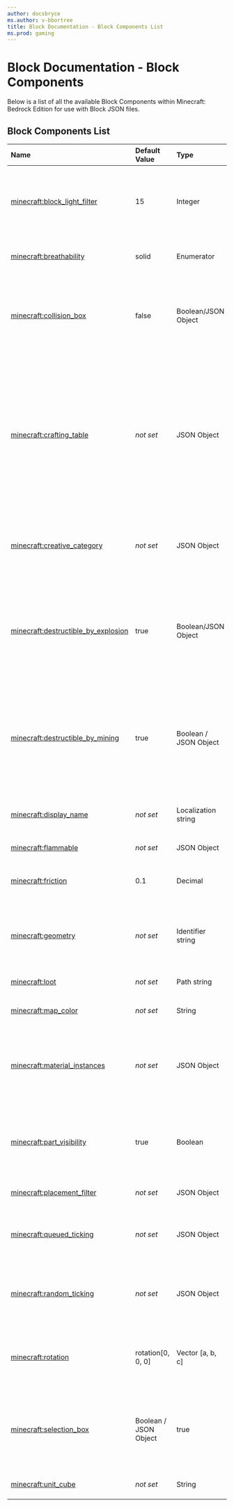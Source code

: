 ```yaml
---
author: docsbryce
ms.author: v-bbortree
title: Block Documentation - Block Components List
ms.prod: gaming
---
```


# Block Documentation - Block Components

Below is a list of all the available Block Components within Minecraft: Bedrock Edition for use with Block JSON files.

## Block Components List

|Name |Default Value  |Type  |Description  |
|:----------|:----------|:----------|:----------|
|[minecraft:block_light_filter](BlockComponents/minecraftBlock_block_light_filter.md)| 15| Integer|  An `integer` component that sets the amount that light will be dampened when it passes through the block, in a range (0-15). Higher value means the light will be dampened more. |
|[minecraft:breathability](BlockComponents/minecraftBlock_breathability.md)| solid| Enumerator|  Property describing the breathability of this block and whether it is treated as a solid or as air. |
|[minecraft:collision_box](BlockComponents/minecraftBlock_collision_box.md)| false| Boolean/JSON Object| Defines the area of the block that collides with entities. If set to true, default values are used. If set to false, the block's collision with entities is disabled. If this component is omitted, default values are used.|
|[minecraft:crafting_table](BlockComponents/minecraftBlock_creative_category.md) |*not set*| JSON Object | `minecraft:crafting_table` describes the component of a custom crafting table. This component supports only `recipe_shaped` and `recipe_shapeless` typed recipes and not others like `recipe_furnace` or `recipe_brewing_mix`. If there are two recipes for one item, the recipe book will pick the first that was parsed. If two input recipes are the same, crafting may assert and the resulting item may vary.|
|[minecraft:creative_category](BlockComponents/minecraftBlock_creative_category.md) |*not set*| JSON Object | Specifies the menu category and group for the block, which determine where this block is placed in the inventory and crafting table container screens.|
|[minecraft:destructible_by_explosion](BlockComponents/minecraftBlock_destructible_by_explosion.md)| true| Boolean/JSON Object| Describes the destructible by explosion properties for this block. If set to true, the block will have the default explosion resistance. If set to false, this block is indestructible by explosion. If the component is omitted, the block will have the default explosion resistance.|
|[minecraft:destructible_by_mining](BlockComponents/minecraftBlock_destructible_by_mining.md)| true| Boolean / JSON Object | Describes the destructible by mining properties for this block. If set to true, the block will have the default destroy time. If set to false, this block is indestructible by mining. If the component is omitted, the block will have the default destroy time.
|[minecraft:display_name](BlockComponents/minecraftBlock_display_name.md)|*not set* | Localization string|Specifies the language file key that maps to what text will be displayed when you hover over the block.|
|[minecraft:flammable](BlockComponents/minecraftBlock_flammable.md)|*not set* | JSON Object| Describes the flammable properties for this block.|
|[minecraft:friction](BlockComponents/minecraftBlock_friction.md)| 0.1| Decimal| Property describing the friction for this block. Friction effects an entities movements when it walks on the block.|
|[minecraft:geometry](BlockComponents/minecraftBlock_geometry.md)|*not set* | Identifier string| The geometry description identifier to use, this identifier must match an existing geometry identifier in any of the currently loaded resource packs. |
|[minecraft:loot](BlockComponents/minecraftBlock_loot.md) | *not set* | Path string| The path to the loot table, relative to the behavior pack.|
|[minecraft:map_color](BlockComponents/minecraftBlock_map_color.md)|*not set* | String|  A color represented as a hex value. This will be the color rendered to a map. |
|[minecraft:material_instances](BlockComponents/minecraftBlock_material_instances.md)|*not set* | JSON Object| Maps face or material_instance names in a geometry file to an actual material instance. Material instance can either be a full material instance or a name to another already defined instance. |
|[minecraft:part_visibility](BlockComponents/minecraftBlock_part_visibility.md) | true | Boolean |Maps bone names in a geometry file to a condition that turns their rendering on/off. The condition should be a Molang query that uses block properties to determine true/false. |
|[minecraft:placement_filter](BlockComponents/minecraftBlock_placement_filter.md)|*not set* | JSON Object|  Sets rules for under what conditions the block can be placed or survive.|
|[minecraft:queued_ticking](BlockComponents/minecraftBlock_queued_ticking.md)|*not set* |JSON Object| Triggers the specified event, either once, or at a regular interval equal to a number of ticks randomly chosen from the interval_range provided. |
|[minecraft:random_ticking](BlockComponents/minecraftBlock_random_ticking.md)|*not set* |JSON Object| Triggers the specified event randomly based on the random tick speed gamerule. The random tick speed determines how often blocks are updated. |
|[minecraft:rotation](BlockComponents/minecraftBlock_rotation.md)| rotation[0, 0, 0]| Vector [a, b, c]|  A `vector` component that sets the block's rotation around the center of the cube in degrees. The rotation order is x-y-z. Angles need to be in factors of 90. |
|[minecraft:selection_box](BlockComponents/minecraftBlock_selection_box.md)|  Boolean / JSON Object | true | Defines the area of the block that is selected by the player's cursor. If set to true, default values are used. If set to false, this block is not selectable by the player's cursor. If this component is omitted, default values are used.|
|[minecraft:unit_cube](BlockComponents/minecraftBlock_unit_cube.md)|*not set* | String| Specifies that a unit cube is to be used with tessellation. |
